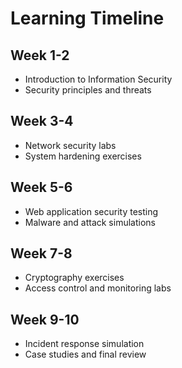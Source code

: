 # Learning Timeline

## Week 1-2
- Introduction to Information Security
- Security principles and threats

## Week 3-4
- Network security labs
- System hardening exercises

## Week 5-6
- Web application security testing
- Malware and attack simulations

## Week 7-8
- Cryptography exercises
- Access control and monitoring labs

## Week 9-10
- Incident response simulation
- Case studies and final review
